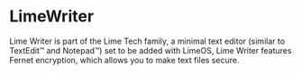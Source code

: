 # LimeWriter
Lime Writer is part of the Lime Tech family, a minimal text editor (similar to TextEdit™ and  Notepad™) set to be added with LimeOS, Lime Writer features Fernet encryption, which allows you to make text files secure.
